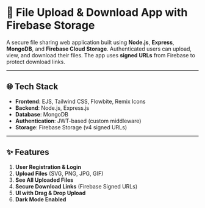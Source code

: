# **🔐 File Upload & Download App with Firebase Storage**

A secure file sharing web application built using **Node.js**, **Express**, **MongoDB**, and **Firebase Cloud Storage**. Authenticated users can upload, view, and download their files. The app uses **signed URLs** from Firebase to protect download links.

---

## **🌐 Tech Stack**

* **Frontend**: EJS, Tailwind CSS, Flowbite, Remix Icons
* **Backend**: Node.js, Express.js
* **Database**: MongoDB
* **Authentication**: JWT-based (custom middleware)
* **Storage**: Firebase Storage (v4 signed URLs)

---

## **✨ Features**

1. **User Registration & Login**
2. **Upload Files** (SVG, PNG, JPG, GIF)
3. **See All Uploaded Files**
4. **Secure Download Links** (Firebase Signed URLs)
5. **UI with Drag & Drop Upload**
6. **Dark Mode Enabled**
